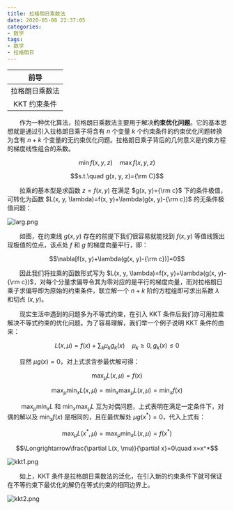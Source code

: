 ```yaml
---
title: 拉格朗日乘数法
date: 2020-05-08 22:37:05
categories: 
- 数学
tags:
- 数学
- 拉格朗日
---
```


|前导
|:-:
|拉格朗日乘数法
|KKT 约束条件

&emsp;&emsp;作为一种优化算法，拉格朗日乘数法主要用于解决**约束优化问题**。它的基本思想就是通过引入拉格朗日乘子将含有 $n$ 个变量 $k$ 个约束条件的约束优化问题转换为含有 $n+k$ 个变量的无约束优化问题。拉格朗日乘子背后的几何意义是约束方程的梯度线性组合的系数。

$$\min f(x, y, z)\quad\max f(x, y, z)$$

$$s.t.\quad g(x, y, z)={\rm C}$$

&emsp;&emsp;拉乘的基本型是求函数 $z=f(x, y)$ 在满足 $g(x, y)={\rm c}$ 下的条件极值，可转化为函数 $L(x, y, \lambda)=f(x, y)+\lambda(g(x, y)-{\rm c})$ 的无条件极值问题：

![larg.png](https://i.loli.net/2020/05/08/i5FIRBenLSfKzgm.png)

&emsp;&emsp;如图，在约束线 $g(x, y)$ 存在的前提下我们很容易就能找到 $f(x, y)$ 等值线簇出现极值的位点，该点处 $f$ 和 $g$ 的梯度向量平行，即：

$$\nabla[f(x, y)+\lambda(g(x, y)-{\rm c})]=0$$

&emsp;&emsp;因此我们将拉乘的函数形式写为 $L(x, y, \lambda)=f(x, y)+\lambda(g(x, y)-{\rm c})$，对每个分量求偏导令其为零对应的是平行的梯度向量，而对拉格朗日乘子求偏导即为原始的约束条件，联立解一个 $n+k$ 阶的方程组即可求出系数 $\lambda$ 和切点 $(x, y)$。

&emsp;&emsp;现实生活中遇到的问题多为不等式约束，在引入 KKT 条件后我们亦可用拉乘解决不等式约束的优化问题。为了容易理解，我们举一个例子说明 KKT 条件的由来：

$$L(x, \mu)=f(x)+\sum_k\mu_kg_k(x)\quad\mu_k\geq0, g_k(x)\leq0$$

&emsp;&emsp;显然 $\mu g(x)=0$，对上式求含参最优解可得：

$$\max_\mu L(x, \mu)=f(x)$$

$$\max_\mu\min_xL(x, \mu)=\min_x\max_\mu L(x, \mu)=\min_xf(x)$$

&emsp;&emsp; $\max_\mu\min_xL$ 和 $\min_x\max_\mu L$ 互为对偶问题，上式表明在满足一定条件下，对偶的解以及 $\min_xf(x)$ 是相同的，且在最优解处 $\mu g(x^*)=0$，代入上式有：

$$\max_\mu L(x^*, \mu)=\max_\mu\min_xL(x, \mu)=f(x^*)$$

$$\Longrightarrow\frac{\partial L(x, \mu)}{\partial x}=0\quad x=x^*$$

![kkt1.png](https://i.loli.net/2020/05/08/naidugD7OK1WR5m.png)

&emsp;&emsp;如上，KKT 条件是拉格朗日乘数法的泛化，在引入新的约束条件下就可保证在不等约束下最优化的解仍在等式约束的相同边界上。

![kkt2.png](https://i.loli.net/2020/05/08/9VOc8PlEwNGYvq6.png)